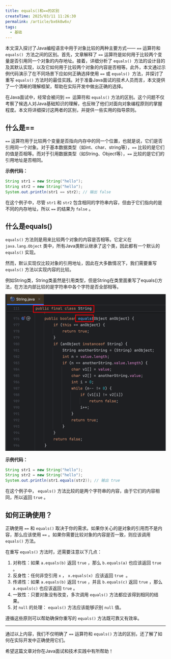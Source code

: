 ```yaml
---
title: equals()和==的区别
createTime: 2025/03/11 11:26:30
permalink: /article/bx6k8w6v/
tags:
  - 基础
---
```


本文深入探讨了Java编程语言中用于对象比较的两种主要方式—— `==` 运算符和 `equals() `方法之间的区别。首先，文章解释了 `==` 运算符是如何用于比较两个变量是否引用同一个对象的内存地址。接着，详细分析了 `equals() `方法的设计目的及其默认实现，以及它如何用于比较两个对象的内容是否相等。此外，本文通过示例代码演示了在不同场景下应如何正确选择使用 `==` 或 `equals() `方法，并探讨了重写 `equals()` 方法时的最佳实践。对于准备Java面试的技术人员而言，本文提供了一个清晰的理解框架，帮助在实际开发中做出正确的选择。

<!-- more -->


在Java面试中，经常会被问到 `== `运算符和 `equals()` 方法的区别。这个问题不仅考察了候选人对Java基础知识的理解，也反映了他们对面向对象编程原则的掌握程度。本文将详细探讨这两者的区别，并提供一些实用的指导原则。

## 什么是==

`==` 运算符用于比较两个变量是否指向内存中的同一个位置，也就是说，它们是否引用同一个对象。对于基本数据类型（如int、char、string等），`==` 比较的是它们的值是否相等。而对于引用数据类型（如String、Object等），`==` 比较的是它们的引用地址是否相同。

**示例代码：**

```java
String str1 = new String("hello");
String str2 = new String("hello");
System.out.println(str1 == str2); // 输出 false
```

在这个例子中，尽管 `str1` 和 `str2` 包含相同的字符串内容，但由于它们指向的是不同的内存地址，所以 `==` 的结果为 `false` 。

## 什么是equals()

`equals()` 方法则是用来比较两个对象的内容是否相等。它定义在 `java.lang.Object` 类中，所有Java类默认继承了这个类，因此都有一个默认的 `equals()` 实现。

然而，默认实现仅比较对象的引用地址，因此在大多数情况下，我们需要重写 `equals()` 方法以实现内容的比较。

例如String类，String类虽然是引用类型，但是String在类里面重写了equals()方法，在方法内部比较的是字符串中各个字符是否全部相等。

![image-20240919125112738](images/image-20240919125112738.png)

**示例代码：**

```java
String str1 = new String("hello");
String str2 = new String("hello");
System.out.println(str1.equals(str2)); // 输出 true
```

在这个例子中， `equals()` 方法比较的是两个字符串的内容，由于它们的内容相同，所以返回 `true` 。



## 如何正确使用？

正确使用 `==` 和 `equals()` 取决于你的需求。如果你关心的是对象的引用而不是内容，那么应该使用 `==` 。如果你需要比较对象的内容是否一致，则应该调用 `equals()` 方法。

在重写 `equals()` 方法时，还需要注意以下几点：

1. 对称性：如果 `a.equals(b)` 返回 `true` ，那么 `b.equals(a)` 也应该返回 `true` 。
2. 反身性：任何非空引用 `x` ， `x.equals(x) `应该返回 `true `。
3. 传递性：如果 `a.equals(b)` 返回 `true` ，并且 `b.equals(c)` 返回 `true`  ，那么  `a.equals(c)`  也应该返回 `true` 。
4. 一致性：只要对象没有改变，多次调用 `equals()` 方法都应该得到相同的结果。
5. 对 `null` 的处理： `equals()` 方法应该能够识别 `null` 值。

遵循这些原则可以帮助确保你重写的 `equals()` 方法既可靠又有效率。

------

通过以上内容，我们不仅明确了 `==` 运算符和 `equals()` 方法的区别，还了解了如何在实际开发中正确使用它们。

希望这篇文章对你在Java面试和技术实践中有所帮助！